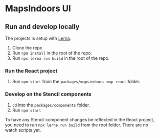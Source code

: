 # MapsIndoors UI

## Run and develop locally

The projects is setup with [Lerna](https://lerna.js.org/).

1. Clone the repo
2. Run `npm install` in the root of the repo.
3. Run `npx lerna run build` in the root of the repo.

### Run the React project

1. Run `npm start` from the `packages/mapsindoors-map-react` folder.

### Develop on the Stencil components

1. `cd` into the `packages/components` folder.
2. Run `npm start`

To have any Stencil component changes be reflected in the React project, you need to run  `npx lerna run build` from the  root folder. There are no watch scripts yet.
